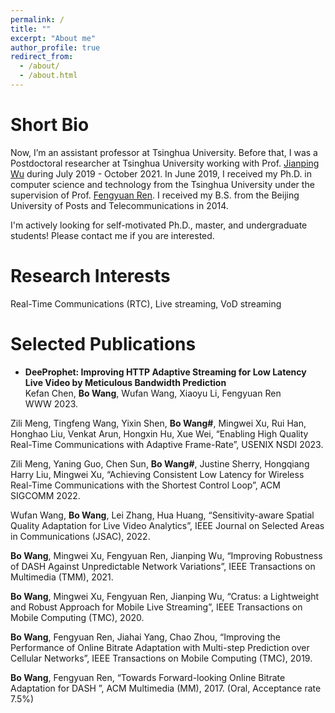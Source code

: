 ```yaml
---
permalink: /
title: ""
excerpt: "About me"
author_profile: true
redirect_from: 
  - /about/
  - /about.html
---
```


Short Bio
==

Now, I’m an assistant professor at Tsinghua University. Before that, I was a Postdoctoral researcher at Tsinghua University working with Prof. [Jianping Wu](https://www.cs.tsinghua.edu.cn/csen/info/1059/4003.htm) during July 2019 - October 2021. In June 2019, I received my Ph.D. in computer science and technology from the Tsinghua University under the supervision of Prof. [Fengyuan Ren](http://nns.cs.tsinghua.edu.cn/personal/renfy/renfy.html). I received my B.S. from the Beijing University of Posts and Telecommunications in 2014.

I'm actively looking for self-motivated Ph.D., master, and undergraduate students! Please contact me if you are interested.

Research Interests
==

Real-Time Communications (RTC), Live streaming, VoD streaming

Selected Publications
==

* __DeeProphet: Improving HTTP Adaptive Streaming for Low Latency Live Video by Meticulous Bandwidth Prediction__ \
Kefan Chen, __Bo Wang__, Wufan Wang, Xiaoyu Li, Fengyuan Ren \
WWW 2023. 

Zili Meng, Tingfeng Wang, Yixin Shen, __Bo Wang#__, Mingwei Xu, Rui Han, Honghao Liu, Venkat Arun, Hongxin Hu, Xue Wei, “Enabling High Quality Real-Time Communications with Adaptive Frame-Rate”, USENIX NSDI 2023. 

Zili Meng, Yaning Guo, Chen Sun, __Bo Wang#__, Justine Sherry, Hongqiang Harry Liu, Mingwei Xu, “Achieving Consistent Low Latency for Wireless Real-Time Communications with the Shortest Control Loop”, ACM SIGCOMM 2022. 

Wufan Wang, __Bo Wang__, Lei Zhang, Hua Huang, “Sensitivity-aware Spatial Quality Adaptation for
Live Video Analytics”, IEEE Journal on Selected Areas in Communications (JSAC), 2022. 

__Bo Wang__, Mingwei Xu, Fengyuan Ren, Jianping Wu, “Improving Robustness of DASH Against Unpredictable Network Variations”, IEEE Transactions on Multimedia (TMM), 2021.

__Bo Wang__, Mingwei Xu, Fengyuan Ren, Jianping Wu, “Cratus: a Lightweight and Robust Approach for Mobile Live Streaming”, IEEE Transactions on Mobile Computing (TMC), 2020. 

__Bo Wang__, Fengyuan Ren, Jiahai Yang, Chao Zhou, “Improving the Performance of Online Bitrate Adaptation with Multi-step Prediction over Cellular Networks”, IEEE Transactions on Mobile Computing (TMC), 2019. 

__Bo Wang__, Fengyuan Ren, “Towards Forward-looking Online Bitrate Adaptation for DASH ”, ACM Multimedia (MM), 2017. (Oral, Acceptance rate 7.5%)

